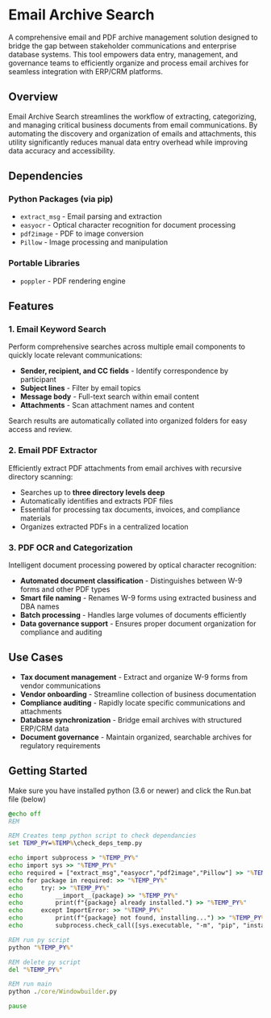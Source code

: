 # Email Archive Search

A comprehensive email and PDF archive management solution designed to bridge the gap between stakeholder communications and enterprise database systems. This tool empowers data entry, management, and governance teams to efficiently organize and process email archives for seamless integration with ERP/CRM platforms.

## Overview

Email Archive Search streamlines the workflow of extracting, categorizing, and managing critical business documents from email communications. By automating the discovery and organization of emails and attachments, this utility significantly reduces manual data entry overhead while improving data accuracy and accessibility.

## Dependencies

### Python Packages (via pip)
- `extract_msg` - Email parsing and extraction
- `easyocr` - Optical character recognition for document processing
- `pdf2image` - PDF to image conversion
- `Pillow` - Image processing and manipulation

### Portable Libraries
- `poppler` - PDF rendering engine

## Features

### 1. Email Keyword Search
Perform comprehensive searches across multiple email components to quickly locate relevant communications:
- **Sender, recipient, and CC fields** - Identify correspondence by participant
- **Subject lines** - Filter by email topics
- **Message body** - Full-text search within email content
- **Attachments** - Scan attachment names and content

Search results are automatically collated into organized folders for easy access and review.

### 2. Email PDF Extractor
Efficiently extract PDF attachments from email archives with recursive directory scanning:
- Searches up to **three directory levels deep**
- Automatically identifies and extracts PDF files
- Essential for processing tax documents, invoices, and compliance materials
- Organizes extracted PDFs in a centralized location

### 3. PDF OCR and Categorization
Intelligent document processing powered by optical character recognition:
- **Automated document classification** - Distinguishes between W-9 forms and other PDF types
- **Smart file naming** - Renames W-9 forms using extracted business and DBA names
- **Batch processing** - Handles large volumes of documents efficiently
- **Data governance support** - Ensures proper document organization for compliance and auditing

## Use Cases

- **Tax document management** - Extract and organize W-9 forms from vendor communications
- **Vendor onboarding** - Streamline collection of business documentation
- **Compliance auditing** - Rapidly locate specific communications and attachments
- **Database synchronization** - Bridge email archives with structured ERP/CRM data
- **Document governance** - Maintain organized, searchable archives for regulatory requirements

## Getting Started

Make sure you have installed python (3.6 or newer) and click the Run.bat file (below)

```bat
@echo off
REM

REM Creates temp python script to check dependancies
set TEMP_PY=%TEMP%\check_deps_temp.py

echo import subprocess > "%TEMP_PY%"
echo import sys >> "%TEMP_PY%"
echo required = ["extract_msg","easyocr","pdf2image","Pillow"] >> "%TEMP_PY%"
echo for package in required: >> "%TEMP_PY%"
echo     try: >> "%TEMP_PY%"
echo         __import__(package) >> "%TEMP_PY%"
echo         print(f"{package} already installed.") >> "%TEMP_PY%"
echo     except ImportError: >> "%TEMP_PY%"
echo         print(f"{package} not found, installing...") >> "%TEMP_PY%"
echo         subprocess.check_call([sys.executable, "-m", "pip", "install", package]) >> "%TEMP_PY%"

REM run py script
python "%TEMP_PY%"

REM delete py script
del "%TEMP_PY%"

REM run main
python ./core/Windowbuilder.py

pause
```
